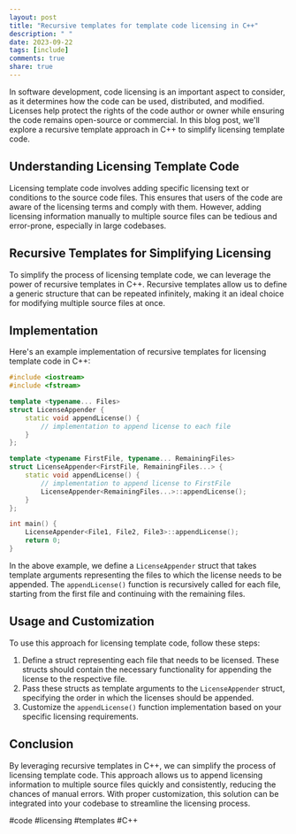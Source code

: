 ```yaml
---
layout: post
title: "Recursive templates for template code licensing in C++"
description: " "
date: 2023-09-22
tags: [include]
comments: true
share: true
---
```


In software development, code licensing is an important aspect to consider, as it determines how the code can be used, distributed, and modified. Licenses help protect the rights of the code author or owner while ensuring the code remains open-source or commercial. In this blog post, we'll explore a recursive template approach in C++ to simplify licensing template code.

## Understanding Licensing Template Code

Licensing template code involves adding specific licensing text or conditions to the source code files. This ensures that users of the code are aware of the licensing terms and comply with them. However, adding licensing information manually to multiple source files can be tedious and error-prone, especially in large codebases.

## Recursive Templates for Simplifying Licensing

To simplify the process of licensing template code, we can leverage the power of recursive templates in C++. Recursive templates allow us to define a generic structure that can be repeated infinitely, making it an ideal choice for modifying multiple source files at once.

## Implementation

Here's an example implementation of recursive templates for licensing template code in C++:

```cpp
#include <iostream>
#include <fstream>

template <typename... Files>
struct LicenseAppender {
    static void appendLicense() {
        // implementation to append license to each file
    }
};

template <typename FirstFile, typename... RemainingFiles>
struct LicenseAppender<FirstFile, RemainingFiles...> {
    static void appendLicense() {
        // implementation to append license to FirstFile
        LicenseAppender<RemainingFiles...>::appendLicense();
    }
};

int main() {
    LicenseAppender<File1, File2, File3>::appendLicense();
    return 0;
}
```

In the above example, we define a `LicenseAppender` struct that takes template arguments representing the files to which the license needs to be appended. The `appendLicense()` function is recursively called for each file, starting from the first file and continuing with the remaining files.

## Usage and Customization

To use this approach for licensing template code, follow these steps:

1. Define a struct representing each file that needs to be licensed. These structs should contain the necessary functionality for appending the license to the respective file.
2. Pass these structs as template arguments to the `LicenseAppender` struct, specifying the order in which the licenses should be appended.
3. Customize the `appendLicense()` function implementation based on your specific licensing requirements.

## Conclusion

By leveraging recursive templates in C++, we can simplify the process of licensing template code. This approach allows us to append licensing information to multiple source files quickly and consistently, reducing the chances of manual errors. With proper customization, this solution can be integrated into your codebase to streamline the licensing process.

#code #licensing #templates #C++